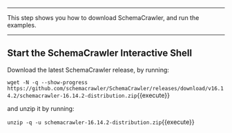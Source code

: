 -----

This step shows you how to download SchemaCrawler, and run the examples.

-----

## Start the SchemaCrawler Interactive Shell

Download the latest SchemaCrawler release, by running:

`wget -N -q --show-progress  https://github.com/schemacrawler/SchemaCrawler/releases/download/v16.14.2/schemacrawler-16.14.2-distribution.zip`{{execute}}

and unzip it by running:

`unzip -q -u schemacrawler-16.14.2-distribution.zip`{{execute}}
